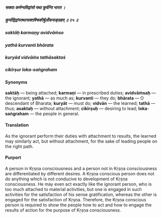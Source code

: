 ##### सक्ताः कर्मण्यविद्वांसो यथा कुर्वन्ति भारत ।
##### कुर्याद्विद्वांस्तथासक्तश्चिकीर्षुर्लोकसङ्ग्रहम् ॥ २५ ॥

##### saktāḥ karmaṇy avidvāṁso
##### yathā kurvanti bhārata
##### kuryād vidvāṁs tathāsaktaś
##### cikīrṣur loka-saṅgraham

#### Synonyms

**saktāḥ** — being attached; **karmaṇi** — in prescribed duties; **avidvāṁsaḥ** — the ignorant; **yathā** — as much as; **kurvanti** — they do; **bhārata** — O descendant of Bharata; **kuryāt** — must do; **vidvān** — the learned; **tathā** — thus; **asaktaḥ** — without attachment; **cikīrṣuḥ** — desiring to lead; **loka**-**saṅgraham** — the people in general.

#### Translation

As the ignorant perform their duties with attachment to results, the learned may similarly act, but without attachment, for the sake of leading people on the right path.

#### Purport

A person in Kṛṣṇa consciousness and a person not in Kṛṣṇa consciousness are differentiated by different desires. A Kṛṣṇa conscious person does not do anything which is not conducive to development of Kṛṣṇa consciousness. He may even act exactly like the ignorant person, who is too much attached to material activities, but one is engaged in such activities for the satisfaction of his sense gratification, whereas the other is engaged for the satisfaction of Kṛṣṇa. Therefore, the Kṛṣṇa conscious person is required to show the people how to act and how to engage the results of action for the purpose of Kṛṣṇa consciousness.